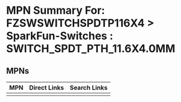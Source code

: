 



# MPN Summary For: FZSWSWITCHSPDTP116X4 > SparkFun-Switches : SWITCH_SPDT_PTH_11.6X4.0MM

## MPNs
  

|MPN|Direct Links|Search Links|
| :--- | :--- | :--- |
||||
